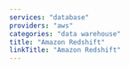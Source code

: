 ```yaml
---
services: "database"
providers: "aws"
categories: "data warehouse"
title: "Amazon Redshift"
linkTitle: "Amazon Redshift"
---
```

